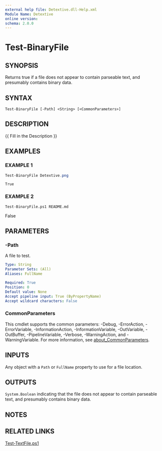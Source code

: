 ```yaml
---
external help file: Detextive.dll-Help.xml
Module Name: Detextive
online version:
schema: 2.0.0
---
```


# Test-BinaryFile

## SYNOPSIS
Returns true if a file does not appear to contain parseable text, and presumably contains binary data.

## SYNTAX

```
Test-BinaryFile [-Path] <String> [<CommonParameters>]
```

## DESCRIPTION
{{ Fill in the Description }}

## EXAMPLES

### EXAMPLE 1
```ps1
Test-BinaryFile Detextive.png
```

```
True
```

### EXAMPLE 2
```
Test-BinaryFile.ps1 README.md
```

False

## PARAMETERS

### -Path
A file to test.

```yaml
Type: String
Parameter Sets: (All)
Aliases: FullName

Required: True
Position: 0
Default value: None
Accept pipeline input: True (ByPropertyName)
Accept wildcard characters: False
```

### CommonParameters
This cmdlet supports the common parameters: -Debug, -ErrorAction, -ErrorVariable, -InformationAction, -InformationVariable, -OutVariable, -OutBuffer, -PipelineVariable, -Verbose, -WarningAction, and -WarningVariable. For more information, see [about_CommonParameters](http://go.microsoft.com/fwlink/?LinkID=113216).

## INPUTS

Any object with a `Path` or `FullName` property to use for a file location.

## OUTPUTS

`System.Boolean` indicating that the file does not appear to contain parseable text,
and presumably contains binary data.

## NOTES

## RELATED LINKS

[Test-TextFile.ps1]()

